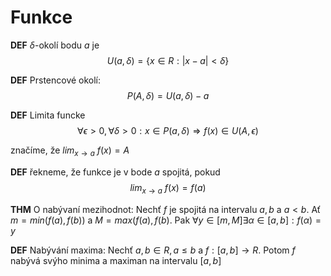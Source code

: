 # Funkce

**DEF** $\delta$-okolí bodu $a$ je 
$$U(a, \delta) = \{x \in R : |x-a| < \delta\}$$

**DEF** Prstencové okolí: 
$$P(A, \delta) = U(a, \delta) - {a}$$

**DEF** Limita funcke
$$\forall \epsilon > 0, \forall \delta > 0: x \in P(a, \delta) \Rightarrow f(x) \in U(A, \epsilon)$$

značíme, že $lim_{x \rightarrow a}~f(x) = A$ 

**DEF** řekneme, že funkce je v bode $a$ spojitá, pokud 
$$lim_{x \rightarrow a}~f(x) = f(a)$$

**THM** O nabývaní mezihodnot: Nechť $f$ je spojitá na intervalu $a,b$ a $a < b$. Ať $m = min(f(a), f(b))$ a $M = max(f(a), f(b)$. Pak $\forall y \in [m, M] \exists \alpha \in [a,b]: f(\alpha) = y$

**DEF** Nabývání maxima: Nechť $a, b \in R, a \leq b$ a $f: [a,b] \rightarrow R$. Potom $f$ nabývá svýho minima a maximan na intervalu $[a,b]$


